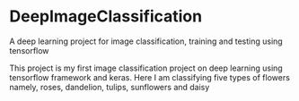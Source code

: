 # DeepImageClassification
A deep learning project for image classification, training and testing using tensorflow

This project is my first image classification project on deep learning using tensorflow framework and keras.
Here I am classifying five types of flowers namely, roses, dandelion, tulips, sunflowers and daisy
